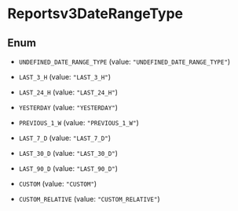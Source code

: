 

# Reportsv3DateRangeType

## Enum


* `UNDEFINED_DATE_RANGE_TYPE` (value: `"UNDEFINED_DATE_RANGE_TYPE"`)

* `LAST_3_H` (value: `"LAST_3_H"`)

* `LAST_24_H` (value: `"LAST_24_H"`)

* `YESTERDAY` (value: `"YESTERDAY"`)

* `PREVIOUS_1_W` (value: `"PREVIOUS_1_W"`)

* `LAST_7_D` (value: `"LAST_7_D"`)

* `LAST_30_D` (value: `"LAST_30_D"`)

* `LAST_90_D` (value: `"LAST_90_D"`)

* `CUSTOM` (value: `"CUSTOM"`)

* `CUSTOM_RELATIVE` (value: `"CUSTOM_RELATIVE"`)



